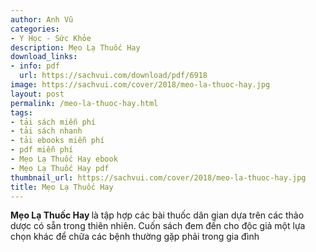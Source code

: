 ```yaml
---
author: Anh Vũ
categories:
- Y Học - Sức Khỏe
description: Mẹo Lạ Thuốc Hay
download_links:
- info: pdf
  url: https://sachvui.com/download/pdf/6918
image: https://sachvui.com/cover/2018/meo-la-thuoc-hay.jpg
layout: post
permalink: /meo-la-thuoc-hay.html
tags:
- tải sách miễn phí
- tải sách nhanh
- tải ebooks miễn phí
- pdf miễn phí
- Mẹo Lạ Thuốc Hay ebook
- Mẹo Lạ Thuốc Hay pdf
thumbnail_url: https://sachvui.com/cover/2018/meo-la-thuoc-hay.jpg
title: Mẹo Lạ Thuốc Hay
---
```


 <div class="item-desc text-justify"> <p><strong>Mẹo Lạ Thuốc Hay </strong>là tập hợp các bài thuốc dân gian dựa trên các thảo dược có sẵn trong thiên nhiên. Cuốn sách đem đến cho độc giả một lựa chọn khác để chữa các bệnh thường gặp phải trong gia đình</p> </div>